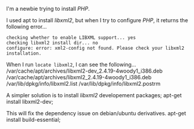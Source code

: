 I'm a newbie trying to install _PHP_.

I used apt to install _libxml2_, but when I try to configure _PHP_, 
it returns the following error...

    checking whether to enable LIBXML support... yes
    checking libxml2 install dir... no
    configure: error: xml2-config not found. Please check your libxml2 installation.

When I run `locate libxml2`, I can see the following...
    /var/cache/apt/archives/libxml2-dev_2.4.19-4woody1_i386.deb
    /var/cache/apt/archives/libxml2_2.4.19-4woody1_i386.deb
    /var/lib/dpkg/info/libxml2.list
    /var/lib/dpkg/info/libxml2.postrm

A simpler solution is to install _libxml2_ developement packages;
    apt-get install libxml2-dev;

This will fix the dependency issue on debian/ubuntu derivatives.
    apt-get install build-essential;   
